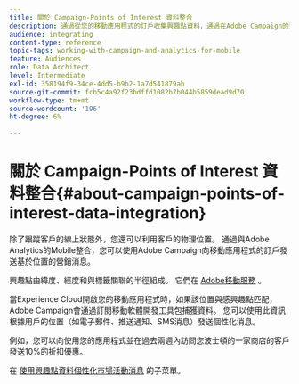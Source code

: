 ```yaml
---
title: 關於 Campaign-Points of Interest 資料整合
description: 通過從您的移動應用程式的訂戶收集興趣點資料，通過在Adobe Campaign的整合，向您的訂戶發送基於位置的營銷消息。
audience: integrating
content-type: reference
topic-tags: working-with-campaign-and-analytics-for-mobile
feature: Audiences
role: Data Architect
level: Intermediate
exl-id: 358194f9-34ce-4dd5-b9b2-1a7d541879ab
source-git-commit: fcb5c4a92f23bdffd1082b7b044b5859dead9d70
workflow-type: tm+mt
source-wordcount: '196'
ht-degree: 6%

---
```


# 關於 Campaign-Points of Interest 資料整合{#about-campaign-points-of-interest-data-integration}

除了跟蹤客戶的線上狀態外，您還可以利用客戶的物理位置。 通過與Adobe Analytics的Mobile整合，您可以使用Adobe Campaign向移動應用程式的訂戶發送基於位置的營銷消息。

興趣點由緯度、經度和與標籤關聯的半徑組成。 它們在 [Adobe移動服務](https://experienceleague.adobe.com/docs/mobile-services/using/home.html) 。

當Experience Cloud開啟您的移動應用程式時，如果該位置與感興趣點匹配，Adobe Campaign會通過訂閱移動軟體開發工具包捕獲資料。 您可以使用此資訊根據用戶的位置（如電子郵件、推送通知、SMS消息）發送個性化消息。

例如，您可以向使用您的應用程式並在過去兩週內訪問您波士頓的一家商店的客戶發送10%的折扣優惠。

在 [使用興趣點資料個性化市場活動消息](../../integrating/using/personalizing-campaign-messages-with-point-of-interest-data.md) 的子菜單。
